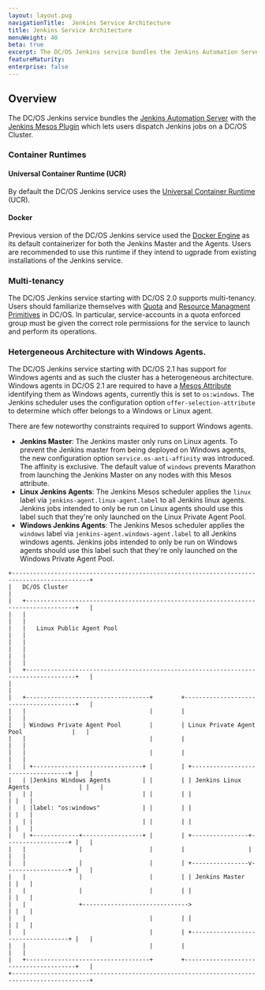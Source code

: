 ```yaml
---
layout: layout.pug
navigationTitle:  Jenkins Service Architecture
title: Jenkins Service Architecture
menuWeight: 40
beta: true
excerpt: The DC/OS Jenkins service bundles the Jenkins Automation Server with the Jenkins Mesos Plugin. 
featureMaturity:
enterprise: false
---
```


## Overview

The DC/OS Jenkins service bundles the [Jenkins Automation Server](https://github.com/jenkinsci/jenkins) with the [Jenkins Mesos Plugin](https://github.com/jenkinsci/mesos-plugin) which lets users dispatch Jenkins jobs on a DC/OS Cluster.

### Container Runtimes

#### Universal Container Runtime (UCR)

By default the DC/OS Jenkins service uses the [Universal Container Runtime](https://docs.d2iq.com/mesosphere/dcos/latest/deploying-services/containerizers/ucr/) (UCR).

#### Docker

Previous version of the DC/OS Jenkins service used the [Docker Engine](https://docs.d2iq.com/mesosphere/dcos/latest/deploying-services/containerizers/docker-containerizer/) as its default containerizer for both the Jenkins Master and the Agents. Users are recommended to use this runtime if they intend to ugprade from existing installations of the Jenkins service.

### Multi-tenancy

The DC/OS Jenkins service starting with DC/OS 2.0 supports multi-tenancy. Users should familiarize themselves with [Quota](https://docs.d2iq.com/mesosphere/dcos/latest/multi-tenancy/quota-management/) and [Resource Managment Primitives](https://docs.d2iq.com/mesosphere/dcos/latest/multi-tenancy/resource-mgmt-primitives/) in DC/OS.
In particular, service-accounts in a quota enforced group must be given the correct role permissions for the service to launch and perform its operations.


### Hetergeneous Architecture with Windows Agents.

The DC/OS Jenkins service starting with DC/OS 2.1 has support for Windows agents and as such the cluster has a heterogeneous architecture.
Windows agents in DC/OS 2.1 are required to have a [Mesos Attribute](http://mesos.apache.org/documentation/attributes-resources/) identifying them as Windows agents, currently this is set to `os:windows`.  The Jenkins scheduler uses the configuration option `offer-selection-attribute` to determine which offer belongs to a Windows or Linux agent.

There are few noteworthy constraints required to support Windows agents.

- **Jenkins Master**: The Jenkins master only runs on Linux agents. To prevent the Jenkins master from being deployed on Windows agents, the new configuration option `service.os-anti-affinity` was introduced. The affinity is exclusive. The default value of `windows` prevents Marathon from launching the Jenkins Master on any nodes with this Mesos attribute.
- **Linux Jenkins Agents**: The Jenkins Mesos scheduler applies the `linux` label via `jenkins-agent.linux-agent.label` to all Jenkins linux agents. Jenkins jobs intended to only be run on Linux agents should use this label such that they're only launched on the Linux Private Agent Pool.  
- **Windows Jenkins Agents**: The Jenkins Mesos scheduler applies the `windows` label via `jenkins-agent.windows-agent.label` to all Jenkins windows agents. Jenkins jobs intended to only be run on Windows agents should use this label such that they're only launched on the Windows Private Agent Pool.  

```
+--------------------------------------------------------------------------------------------+
|   DC/OS Cluster                                                                            |
|   +------------------------------------------------------------------------------------+   |
|   |                                                                                    |   |
|   |   Linux Public Agent Pool                                                          |   |
|   |                                                                                    |   |
|   |                                                                                    |   |
|   +------------------------------------------------------------------------------------+   |
|                                                                                            |
|   +-----------------------------------+        +---------------------------------------+   |
|   |                                   |        |                                       |   |
|   | Windows Private Agent Pool        |        | Linux Private Agent Pool              |   |
|   |                                   |        |                                       |   |
|   |                                   |        |                                       |   |
|   | +-------------------------------+ |        | +-----------------------------------+ |   |
|   | |Jenkins Windows Agents         | |        | | Jenkins Linux Agents              | |   |
|   | |                               | |        | |                                   | |   |
|   | |label: "os:windows"            | |        | |                                   | |   |
|   | |                               | |        | |                                   | |   |
|   | +-------------+-----------------+ |        | +----------------+------------------+ |   |
|   |               |                   |        |                  |                    |   |
|   |               |                   |        | +----------------v------------------+ |   |
|   |               |                   |        | | Jenkins Master                    | |   |
|   |               |                   |        | |                                   | |   |
|   |               +------------------------------>                                   | |   |
|   |                                   |        | |                                   | |   |
|   |                                   |        | +-----------------------------------+ |   |
|   |                                   |        |                                       |   |
|   +-----------------------------------+        +---------------------------------------+   |
+--------------------------------------------------------------------------------------------+
```
